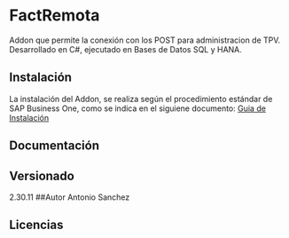 # FactRemota
Addon que permite  la conexión con los POST  para administracion de TPV. Desarrollado en C#,  ejecutado en Bases de Datos SQL y HANA.
## Instalación
La instalación del Addon, se realiza según el procedimiento estándar de SAP Business One, como se indica en el siguiene documento:
[Guia de Instalación](https://visualkchile.sharepoint.com/:b:/s/Desarrollo_VisualD/Efr5O7cBEFxHoTfOeB6zc0cBHfmveZ6foGzKz_pk2ROptg?e=bqU89f "Guia de Instalación")
## Documentación

## Versionado
2.30.11
##Autor
Antonio Sanchez
## Licencias


